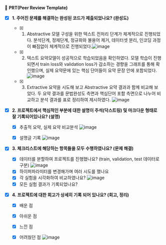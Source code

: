 
🔑 **PRT(Peer Review Template)**

- [x]  **1. 주어진 문제를 해결하는 완성된 코드가 제출되었나요? (완성도)**

    - [x]  1. Abstractive 모델 구성을 위한 텍스트 전처리 단계가 체계적으로 진행되었다.	분석단계, 정제단계, 정규화와 불용어 제거, 데이터셋 분리, 인코딩 과정이 빠짐없이 체계적으로 진행되었다.![image](https://github.com/scvdx0/first-repository/assets/169222852/b76a1950-d92c-400a-ba46-fac801f7900f)

    - [x]  2. 텍스트 요약모델이 성공적으로 학습되었음을 확인하였다.	모델 학습이 진행되면서 train loss와 validation loss가 감소하는 경향을 그래프를 통해 확인했으며, 실제 요약문에 있는 핵심 단어들이 요약 문장 안에 포함되었다.
![image](https://github.com/scvdx0/first-repository/assets/169222852/29347c78-36f8-422d-bd8a-0b2ffc626df6)

    - [x]  3. Extractive 요약을 시도해 보고 Abstractive 요약 결과과 함께 비교해 보았다.	두 요약 결과를 문법완성도 측면과 핵심단어 포함 측면으로 나누어 비교하고 분석 결과를 표로 정리하여 제시하였다.
![image](https://github.com/scvdx0/first-repository/assets/169222852/079680b1-4a88-48c1-9bce-6bf66eb36064)

- [x]  **2. 프로젝트에서 핵심적인 부분에 대한 설명이 주석(닥스트링) 및 마크다운 형태로 잘 기록되어있나요? (설명)**
    - [x]  추출적 요약, 실제 요약 비교분석
![image](https://github.com/scvdx0/first-repository/assets/169222852/6ef41af7-3a4f-4e52-98d1-66c59f7c4c35)
    - [x]  설명글 기록
![image](https://github.com/scvdx0/first-repository/assets/169222852/296a8096-7052-444d-ba68-23bebc55438a)


- [x]  **3. 체크리스트에 해당하는 항목들을 모두 수행하였나요? (문제 해결)**
    - [x]  데이터를 분할하여 프로젝트를 진행했나요? (train, validation, test 데이터로 구분)
  ![image](https://github.com/scvdx0/first-repository/assets/169222852/1eacf852-d406-4d13-85ba-b4a06e4c8efd)
    - [x]  하이퍼파라미터를 변경해가며 여러 시도를 했나요
    - [x]  각 실험을 시각화하여 비교하였나요?
![image](https://github.com/scvdx0/first-repository/assets/169222852/7ae9ebae-36f6-4bcd-9b05-e8e30563639a)
    - [x]  모든 실험 결과가 기록되었나요?

- [x]  **4. 프로젝트에 대한 회고가 상세히 기록 되어 있나요? (회고, 정리)**
    - [x]  배운 점
    - [x]  아쉬운 점
    - [x]  느낀 점
    - [x]  어려웠던 점
![image](https://github.com/scvdx0/first-repository/assets/169222852/de5683d5-7724-48ae-9dc3-64f5fcd373d2)

